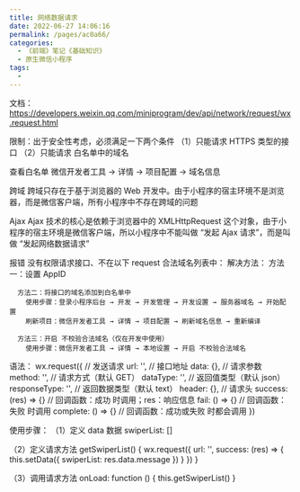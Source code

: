 ```yaml
---
title: 网络数据请求
date: 2022-06-27 14:06:16
permalink: /pages/ac0a66/
categories:
  - 《前端》笔记《基础知识》
  - 原生微信小程序
tags:
  - 
---
```

文档：https://developers.weixin.qq.com/miniprogram/dev/api/network/request/wx.request.html

限制：出于安全性考虑，必须满足一下两个条件
  （1）只能请求 HTTPS 类型的接口
  （2）只能请求 白名单中的域名

查看白名单
  微信开发者工具 → 详情 → 项目配置 → 域名信息

跨域
  跨域只存在于基于浏览器的 Web 开发中。由于小程序的宿主环境不是浏览器，而是微信客户端，所有小程序中不存在跨域的问题

Ajax
  Ajax 技术的核心是依赖于浏览器中的 XMLHttpRequest 这个对象，由于小程序的宿主环境是微信客户端，所以小程序中不能叫做 “发起 Ajax 请求”，而是叫做 “发起网络数据请求”

报错
  没有权限请求接口、不在以下 request 合法域名列表中：
    解决方法：
      方法一：设置 AppID

      方法二：将接口的域名添加到白名单中
        使用步骤：登录小程序后台 → 开发 → 开发管理 → 开发设置 → 服务器域名 → 开始配置
        刷新项目：微信开发者工具 → 详情 → 项目配置 → 刷新域名信息 → 重新编译

      方法三：开启 不校验合法域名（仅在开发中使用）
        使用步骤：微信开发者工具 → 详情 → 本地设置 → 开启 不校验合法域名

语法：
  wx.request({            // 发送请求
    url: '',              // 接口地址
    data: {},             // 请求参数
    method: '',           // 请求方式（默认 GET）
    dataType: '',         // 返回值类型（默认 json）
    responseType: '',     // 返回数据类型（默认 text）
    header: {},           // 请求头
    success: (res) => {}  // 回调函数：成功 时调用；res：响应信息
    fail: () => {}        // 回调函数：失败 时调用
    complete: () => {}    // 回调函数：成功或失败 时都会调用
  })

使用步骤：
  （1）定义 data 数据
    swiperList: []

  （2）定义请求方法
    getSwiperList() {
      wx.request({
        url: '',
        success: (res) => {
          this.setData({
            swiperList: res.data.message
          })
        }
      })
    }
  
  （3）调用请求方法
    onLoad: function () {
      this.getSwiperList()
    }